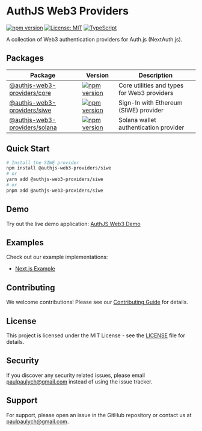 # AuthJS Web3 Providers

[![npm version](https://badge.fury.io/js/authjs-web3-providers.svg)](https://badge.fury.io/js/authjs-web3-providers)
[![License: MIT](https://img.shields.io/badge/License-MIT-yellow.svg)](https://opensource.org/licenses/MIT)
[![TypeScript](https://img.shields.io/badge/%3C%2F%3E-TypeScript-%230074c1.svg)](http://www.typescriptlang.org/)

A collection of Web3 authentication providers for Auth.js (NextAuth.js).

## Packages

| Package | Version | Description |
|---------|---------|-------------|
| [@authjs-web3-providers/core](./packages/core) | [![npm version](https://badge.fury.io/js/@authjs-web3-providers%2Fcore.svg)](https://badge.fury.io/js/@authjs-web3-providers%2Fcore) | Core utilities and types for Web3 providers |
| [@authjs-web3-providers/siwe](./packages/authjs-web3-providers-siwe) | [![npm version](https://badge.fury.io/js/@authjs-web3-providers%2Fsiwe.svg)](https://badge.fury.io/js/@authjs-web3-providers%2Fsiwe) | Sign-In with Ethereum (SIWE) provider |
| [@authjs-web3-providers/solana](./packages/solana) | [![npm version](https://badge.fury.io/js/@authjs-web3-providers%2Fsolana.svg)](https://badge.fury.io/js/@authjs-web3-providers%2Fsolana) | Solana wallet authentication provider |

## Quick Start

```bash
# Install the SIWE provider
npm install @authjs-web3-providers/siwe
# or
yarn add @authjs-web3-providers/siwe
# or
pnpm add @authjs-web3-providers/siwe
```

## Demo

Try out the live demo application: [AuthJS Web3 Demo](https://authjs-web3-providers-demo.vercel.app)

## Examples

Check out our example implementations:
- [Next.js Example](./examples/authjs-web3-example-nextjs)

## Contributing

We welcome contributions! Please see our [Contributing Guide](./CONTRIBUTING.md) for details.

## License

This project is licensed under the MIT License - see the [LICENSE](./LICENSE) file for details.

## Security

If you discover any security related issues, please email paulpaulych@gmail.com instead of using the issue tracker.

## Support

For support, please open an issue in the GitHub repository or contact us at paulpaulych@gmail.com. 